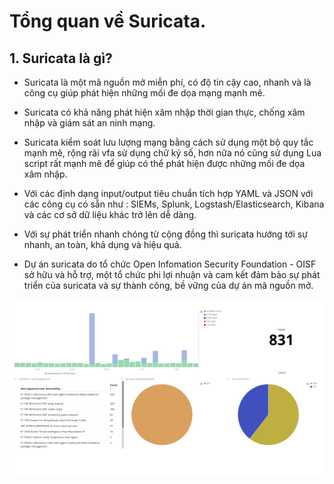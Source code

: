 # Tổng quan về Suricata.

## 1. Suricata là gì?

- Suricata là một mã nguồn mở miễn phí, có độ tin cậy cao, nhanh và là công cụ giúp phát hiện những mối đe dọa mạng mạnh mẽ.

- Suricata có khả năng phát hiện xâm nhập thời gian thực, chống xâm nhập và giám sát an ninh mạng.

- Suricata kiểm soát lưu lượng mạng bằng cách sử dụng một bộ quy tắc mạnh mẽ, rộng rãi vfa sử dụng chữ ký số, hơn nữa nó cũng sử dụng Lua script rất mạnh mẽ để giúp có thể phát hiện được những mối đe dọa xâm nhập.

- Với các định dạng input/output tiêu chuẩn tích hợp YAML và JSON với các công cụ có sẵn như  : SIEMs, Splunk, Logstash/Elasticsearch, Kibana và các cơ sở dữ liệu khác trở lên dễ dàng.

- Với sự phát triển nhanh chóng từ cộng đồng thì suricata hướng tới sự nhanh, an toàn, khả dụng và hiệu quả.

- Dự án suricata do tổ chức Open Infomation Security Foundation - OISF sở hữu và hỗ trợ, một tổ chức phi lợi nhuận và cam kết đảm bảo sự phát triển của suricata và sự thành công, bề vững của dự án mã nguồn mở.

![suricata](/images/suricata.png)
